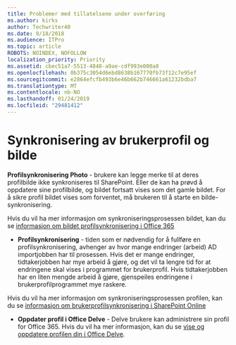 ```yaml
---
title: Problemer med tillatelsene under overføring
ms.author: kirks
author: Techwriter40
ms.date: 9/18/2018
ms.audience: ITPro
ms.topic: article
ROBOTS: NOINDEX, NOFOLLOW
localization_priority: Priority
ms.assetid: cbec51a7-5513-4848-a9ae-cdf993e000a8
ms.openlocfilehash: 0b375c3054d6ebd8638b167770fb73f12c7e95ef
ms.sourcegitcommit: e2864efcfb493b6e46b662b746661a61232bdba7
ms.translationtype: MT
ms.contentlocale: nb-NO
ms.lasthandoff: 01/24/2019
ms.locfileid: "29481412"
---
```

# <a name="user-profile-and-photo-synchronization"></a>Synkronisering av brukerprofil og bilde

 **Profilsynkronisering Photo** - brukere kan legge merke til at deres profilbilde ikke synkroniseres til SharePoint. Eller de kan ha prøvd å oppdatere sine profilbilde, og bildet fortsatt vises som det gamle bildet. For å sikre profil bildet vises som forventet, må brukeren til å starte en bilde-synkronisering. 
  
Hvis du vil ha mer informasjon om synkroniseringsprosessen bildet, kan du se [informasjon om bildet profilsynkronisering i Office 365](https://go.microsoft.com/fwlink/?linkid=2022634)
  
- **Profilsynkronisering** - tiden som er nødvendig for å fullføre en profilsynkronisering, avhenger av hvor mange endringer (arbeid) AD importjobben har til prosessen. Hvis det er mange endringer, tidtakerjobben har mye arbeid å gjøre, og det vil ta lengre tid for at endringene skal vises i programmet for brukerprofil. Hvis tidtakerjobben har en liten mengde arbeid å gjøre, gjenspeiles endringene i brukerprofilprogrammet mye raskere. 
  
Hvis du vil ha mer informasjon om synkroniseringsprosessen profilen, kan du se [informasjon om brukerprofilsynkronisering i SharePoint Online](https://go.microsoft.com/fwlink/?linkid=2022639)
    
- **Oppdater profil i Office Delve** - Delve brukere kan administrere sin profil for Office 365. Hvis du vil ha mer informasjon, kan du se [vise og oppdatere profilen din i Office Delve](https://support.office.com/en-us/article/View-and-update-your-profile-in-Office-Delve-4e84343b-eedf-45a1-aeb9-8627ccca14ba).
    

